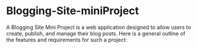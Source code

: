 # Blogging-Site-miniProject
 A Blogging Site Mini Project is a web application designed to allow users to create, publish, and manage their blog posts. Here is a general outline of the features and requirements for such a project:
